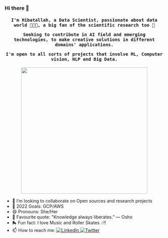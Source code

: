 ### Hi there 🌱

<h4 align="center"><samp> I'm Hibatallah, a Data Scientist, passionate about data world 👩🏻‍💻, a big fan of the scientific research too 🦉
  
Seeking to contribute in AI field and emerging technologies, to make creative solutions in different domains' applications.
  
I'm open to all sorts of projects that involve ML, Computer vision, NLP and Big Data.</samp></h4>
<p align="center">
  <img width="400" src="https://media.giphy.com/media/Js25AUQgqCuUEnh1fJ/giphy.gif">
</p>


- 👯 I’m looking to collaborate on Open sources and research projects
- 🌱 2022 Goals: GCP/AWS
- 😄 Pronouns: She/Her
- 🦉 Favourite quote: "Knowledge always liberates.” ― Osho
- 🛼 Fun fact: I love Music and Roller Skates 🎶!!
- 📫 How to reach me: <a href="https://www.linkedin.com/in/hibatallah-kabbaj-462805159/"> <img src="https://img.shields.io/badge/-LinkedIn-%233781da" alt="LinkedIn"/></a><a href="https://twitter.com/hibatallahkab"> <img src="https://img.shields.io/badge/-Twitter-%231DA1F2" alt="Twitter" /></a> 
